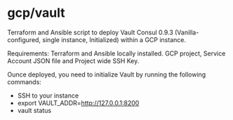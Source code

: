 # gcp/vault
Terraform and Ansible script to deploy Vault Consul 0.9.3 (Vanilla-configured, single instance, Initialized) within a GCP instance.

Requirements: Terraform and Ansible locally installed. GCP project, Service Account JSON file and Project wide SSH Key.

Ounce deployed, you need to initialize Vault by running the following commands:

* SSH to your instance
* export VAULT_ADDR=http://127.0.0.1:8200
* vault status
